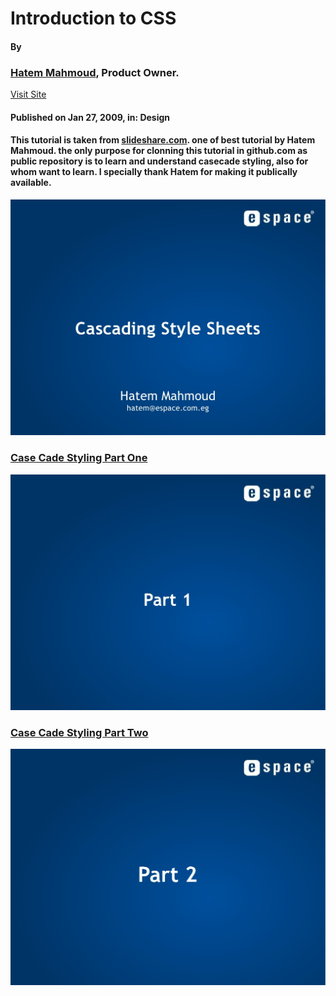 # Introduction to CSS
#### By
### [Hatem Mahmoud](http://www.slideshare.net/HatemMahmoud), Product Owner.
[Visit Site](http://www.expressionlab.com/)
#### Published on Jan 27, 2009, in: Design

#### This tutorial is taken from [slideshare.com](http://www.slideshare.net/HatemMahmoud/cascading-style-sheets-part-01-presentation). one of best tutorial by Hatem Mahmoud. the only purpose for clonning this tutorial in github.com as public repository is to learn and understand casecade styling, also for whom want to learn. I specially thank Hatem for making it publically available.

![Case Cade Stylesheet Slide 1  ](csspart-one/slide-1-1024.jpg)

### [Case Cade Styling Part One](https://github.com/kaleemullah360/TechToday/blob/master/learn-css/case-cade-styling-part-one.md)


![Case Cade Stylesheet Slide 2  ](csspart-one/slide-2-1024.jpg)


### [Case Cade Styling Part Two](https://github.com/kaleemullah360/TechToday/blob/master/learn-css/case-cade-styling-part-two.md)

![Case Cade Stylesheet Slide 2  ](csspart-two/slide-2-1024.jpg)